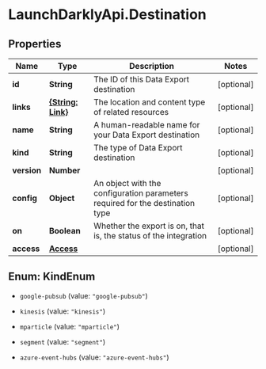 # LaunchDarklyApi.Destination

## Properties

Name | Type | Description | Notes
------------ | ------------- | ------------- | -------------
**id** | **String** | The ID of this Data Export destination | [optional] 
**links** | [**{String: Link}**](Link.md) | The location and content type of related resources | [optional] 
**name** | **String** | A human-readable name for your Data Export destination | [optional] 
**kind** | **String** | The type of Data Export destination | [optional] 
**version** | **Number** |  | [optional] 
**config** | **Object** | An object with the configuration parameters required for the destination type | [optional] 
**on** | **Boolean** | Whether the export is on, that is, the status of the integration | [optional] 
**access** | [**Access**](Access.md) |  | [optional] 



## Enum: KindEnum


* `google-pubsub` (value: `"google-pubsub"`)

* `kinesis` (value: `"kinesis"`)

* `mparticle` (value: `"mparticle"`)

* `segment` (value: `"segment"`)

* `azure-event-hubs` (value: `"azure-event-hubs"`)




